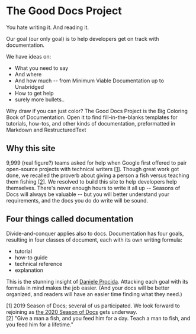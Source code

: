 # The Good Docs Project

You hate writing it. And reading it.

Our goal (our only goal) is to help developers get on track with
documentation.

We have ideas on:

  * What you need to say
  * And where
  * And how much -- from Minimum Viable Documentation up to Unabridged
  * How to get help
  * surely more bullets..

Why draw if you can just color? The Good Docs Project is the Big Coloring Book of Documentation.
Open it to find fill-in-the-blanks templates for tutorials, how-tos, and other kinds of documentation,
preformatted in Markdown and RestructuredText


## Why this site

9,999 (real figure?) teams asked for help when Google first offered to pair open-source
projects with technical writers [[1]](#season_fn). Though great work got
done, we recalled the proverb about giving a person a fish versus teaching
them fishing [[2]](#fish_fn).  We
resolved to build this site to help developers help themselves. There's never enough hours
to write it all up -- Seasons of Docs will always be valuable -- but
you will better understand your requirements, and the docs you do do write will
be sound.

## Four things called documentation

Divide-and-conquer applies also to docs. Documentation has four goals,
resulting in four classes of document, each with its own writing formula: 
* tutorial
* how-to guide
* technical reference
* explanation

This is the stunning insight of [Daniele Procida](https://documentation.divio.com).
Attacking each goal with its formula in mind makes the job easier. (And your docs will be
better organized, and readers will have an easier time finding what they need.)


<a name="season_fn"></a>[1] 2019 Season of Docs; several of us participated. We look forward to rejoining as [the 2020 Season of Docs](https://developers.google.com/season-of-docs/) gets underway.<br>
<a name="fish_fn"></a>[2] "Give a man a fish, and you feed 
him for a day. Teach a man to fish, and you feed him for a lifetime."
